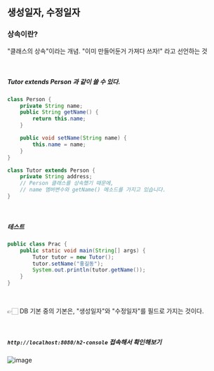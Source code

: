 ## 생성일자, 수정일자
### 상속이란?
"클래스의 상속"이라는 개념. "이미 만들어둔거 가져다 쓰자!" 라고 선언하는 것

<br>

##### Tutor extends Person 과 같이 쓸 수 있다.
```java
class Person {
    private String name;
    public String getName() {
        return this.name;
    }

    public void setName(String name) {
        this.name = name;
    }
}

class Tutor extends Person {
	private String address;
	// Person 클래스를 상속했기 때문에,
	// name 멤버변수와 getName() 메소드를 가지고 있습니다.
}
```
<br>

##### 테스트
```java
public class Prac {
    public static void main(String[] args) {
        Tutor tutor = new Tutor();
        tutor.setName("홍길동");
        System.out.println(tutor.getName());
    }
}
```

<br>

👉🏻 DB 기본 중의 기본은, "생성일자"와 "수정일자"를 필드로 가지는 것이다.

<br>

##### `http://localhost:8080/h2-console` 접속해서 확인해보기

![image](https://user-images.githubusercontent.com/74857364/140781824-cce01778-ceab-4238-b348-13327e7d9eff.png)



